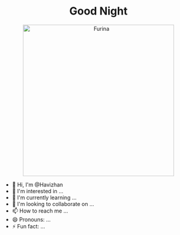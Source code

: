 <h1 align="center">Good Night</h1>

<p align="center">
  <img src="https://github.com/Havizhan/Havizhan/assets/145414931/547e0f4e-ce0a-431f-b079-fd482484d016" alt="Furina" width="400">
</p>

- 👋 Hi, I'm @Havizhan
- 👀 I'm interested in ...
- 🌱 I'm currently learning ...
- 💞️ I'm looking to collaborate on ...
- 📫 How to reach me ...
- 😄 Pronouns: ...
- ⚡ Fun fact: ...

<!---
Havizhan/Havizhan is a ✨ special ✨ repository because its `README.md` (this file) appears on your GitHub profile.
You can click the Preview link to take a look at your changes.
--->

